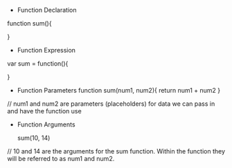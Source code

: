 - Function Declaration

function sum(){
    
}


- Function Expression

var sum = function(){
    
}


- Function Parameters
function sum(num1, num2){
    return num1 + num2
}

// num1 and num2 are parameters (placeholders) for data we can pass in and have the function use


- Function Arguments

    sum(10, 14)
    
// 10 and 14 are the arguments for the sum function.  Within the function they will be referred to as num1 and num2.